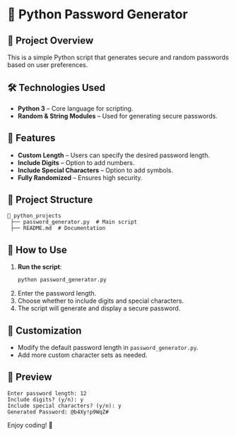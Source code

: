 # 🔑 Python Password Generator

## 📌 Project Overview
This is a simple Python script that generates secure and random passwords based on user preferences.

## 🛠️ Technologies Used
- **Python 3** – Core language for scripting.
- **Random & String Modules** – Used for generating secure passwords.

## 🌟 Features
- **Custom Length** – Users can specify the desired password length.
- **Include Digits** – Option to add numbers.
- **Include Special Characters** – Option to add symbols.
- **Fully Randomized** – Ensures high security.

## 📂 Project Structure
```
📂 python_projects
 ├── password_generator.py  # Main script
 ├── README.md  # Documentation
```

## 🚀 How to Use
1. **Run the script**:
   ```sh
   python password_generator.py
   ```
2. Enter the password length.
3. Choose whether to include digits and special characters.
4. The script will generate and display a secure password.

## 🔧 Customization
- Modify the default password length in `password_generator.py`.
- Add more custom character sets as needed.

## 📸 Preview
```
Enter password length: 12
Include digits? (y/n): y
Include special characters? (y/n): y
Generated Password: @b4Xy!p9WqZ#
```

Enjoy coding! 🚀
